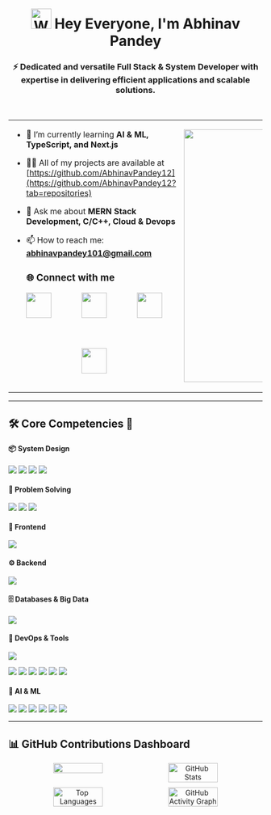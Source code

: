 <h1 align="center">
  <img src="https://media.giphy.com/media/hvRJCLFzcasrR4ia7z/giphy.gif" width="40px" alt="Waving Hand"/>  
  Hey Everyone, I'm Abhinav Pandey
</h1> 
<h3 align="center">⚡ Dedicated and versatile Full Stack & System Developer with expertise in delivering efficient applications and scalable solutions.</h3><br>


<table>
<tr>
<td width="40%" valign="top">

- 🌱 I’m currently learning **AI & ML, TypeScript, and Next.js**  
- 👨‍💻 All of my projects are available at [https://github.com/AbhinavPandey12](https://github.com/AbhinavPandey12?tab=repositories)  
- 💬 Ask me about **MERN Stack Development, C/C++, Cloud & Devops**  
- 📫 How to reach me: **abhinavpandey101@gmail.com**
  


  ### 🌐  Connect with me
  
<div align="center" style="display: flex; justify-content: center; gap: 60px; flex-wrap: wrap; flex-direction: space-evenly">

  <a href="https://www.linkedin.com/in/abhinav-pandey-465914223/" target="_blank" style="text-decoration : none; display : inline-block;">
    <img src="https://skillicons.dev/icons?i=linkedin" height="50"/>
  </a>

  <a href="https://www.hackerrank.com/profile/abhinavpandey101" target="_blank" style="text-decoration : none; display : inline-block;">
    <img src="https://img.icons8.com/external-tal-revivo-filled-tal-revivo/48/000000/external-hackerrank-is-a-technology-company-that-focuses-on-competitive-programming-logo-filled-tal-revivo.png" height="50"/>
  </a>

  <a href="https://leetcode.com/u/abhinavpandey101/" target="_blank" style="text-decoration : none; display : inline-block;">
    <img src="https://img.icons8.com/external-tal-revivo-shadow-tal-revivo/48/000000/external-level-up-your-coding-skills-and-quickly-land-a-job-logo-shadow-tal-revivo.png" height="50"/>
  </a>

  <a href="https://auth.geeksforgeeks.org/user/abhinavpandey101" target="_blank" style="text-decoration : none; display : inline-block;">
    <img src="https://img.icons8.com/color/48/000000/GeeksforGeeks.png" height="50"/>
  </a>

</div>



</td>
<td width="50%" valign="top">

<p align="center">
  <img src="https://media0.giphy.com/media/v1.Y2lkPTc5MGI3NjExcHA2Mmg3cW54amhxMm11am5uM3J0bnc4enVnbTl6anFhdXhwNWM2eCZlcD12MV9pbnRlcm5hbF9naWZfYnlfaWQmY3Q9Zw/qgQUggAC3Pfv687qPC/giphy.gif" alt="Coding" width="500"/>
</p>
</td>
</tr>
</table>

---

## 🛠️ Core Competencies 🧠



#### 📦 System Design  
<p align="left">  
  <img src="https://img.shields.io/badge/Microservices-4CAF50?style=for-the-badge" />  
  <img src="https://img.shields.io/badge/Distributed%20Systems-1976D2?style=for-the-badge" />  
  <img src="https://img.shields.io/badge/Event%20Driven-FF5722?style=for-the-badge" />  
  <img src="https://img.shields.io/badge/Database%20Architecture-64B5F6?style=for-the-badge" />  
</p>

#### 🧩 Problem Solving  
<p align="left">  
  <img src="https://img.shields.io/badge/LeetCode-FFA116?style=for-the-badge" />  
  <img src="https://img.shields.io/badge/Data%20Structures-6A1B9A?style=for-the-badge" />  
  <img src="https://img.shields.io/badge/Algorithms-9C27B0?style=for-the-badge" />  
</p>

#### 🎨 Frontend  
<p align="left">  
  <img src="https://skillicons.dev/icons?i=html,css,js,ts,react,angular,redux,bootstrap,tailwind,figma&perline=12" />  
</p>  

#### ⚙️ Backend  
<p align="left">  
  <img src="https://skillicons.dev/icons?i=nodejs,express,java,spring,py,django&perline=12" />  
</p>  

#### 🗄️ Databases & Big Data  
<p align="left">  
  <img src="https://skillicons.dev/icons?i=mongodb,mysql,postgres,graphql,firebase,hadoop&perline=12" />  
</p>  

#### 🔧 DevOps & Tools  
<p align="left">  
  <img src="https://skillicons.dev/icons?i=docker,jenkins,git,linux,aws,postman,cpp,opencv,pytorch&perline=12" />  
</p>  

<!-- Extra badges for tools not supported by skillicons.dev -->
<p align="left">  
<img src="https://img.shields.io/badge/Cassandra-1287B1?style=for-the-badge&logo=apache-cassandra&logoColor=white" />  
<img src="https://img.shields.io/badge/Hive-FDEE21?style=for-the-badge&logo=apache-hive&logoColor=black" />  
<img src="https://img.shields.io/badge/Matlab-FF7400?style=for-the-badge&logo=mathworks&logoColor=white" />  
<img src="https://img.shields.io/badge/Pandas-150458?style=for-the-badge&logo=pandas&logoColor=white" />  
<img src="https://img.shields.io/badge/Seaborn-3776AB?style=for-the-badge&logo=python&logoColor=white" /> 
<img src="https://img.shields.io/badge/PySpark-E25A1C?style=for-the-badge&logo=apachespark&logoColor=white" />
</p>  

#### 🤖 AI & ML  
<p align="left">  
  <img src="https://img.shields.io/badge/ChatGPT-74aa9c?style=for-the-badge&logo=openai&logoColor=white" />  
  <img src="https://img.shields.io/badge/GitHub%20Copilot-000000?style=for-the-badge&logo=githubcopilot&logoColor=white" />  
  <img src="https://img.shields.io/badge/Cursor-4A90E2?style=for-the-badge&logo=cursor&logoColor=white" />  
  <img src="https://img.shields.io/badge/LLaMA-FF6F00?style=for-the-badge&logo=meta&logoColor=white" />  
  <img src="https://img.shields.io/badge/OpenAI-412991?style=for-the-badge&logo=openai&logoColor=white" />  
  <img src="https://img.shields.io/badge/Mistral-AF67E9?style=for-the-badge&logo=mistral&logoColor=white" />  
</p>


---

## 📊 GitHub Contributions Dashboard  

<div align="center" style="display: flex; flex-wrap: wrap; justify-content: center; gap: 10px; margin: 10px;">

  <img src="https://github-readme-streak-stats-eight.vercel.app/?user=AbhinavPandey12&theme=radical&hide_border=true" width="45%" />
  
  <img src="https://github-readme-stats.vercel.app/api?username=AbhinavPandey12&show_icons=true&theme=radical&hide_border=true" alt="GitHub Stats" width="45%" />
  
  <img src="https://github-readme-stats.vercel.app/api/top-langs/?username=AbhinavPandey12&layout=compact&theme=radical&hide_border=true" alt="Top Languages" width="45%" />
  
  <img src="https://github-readme-activity-graph.vercel.app/graph?username=AbhinavPandey12&theme=radical&hide_border=true" alt="GitHub Activity Graph" width="45%" />

</div>
